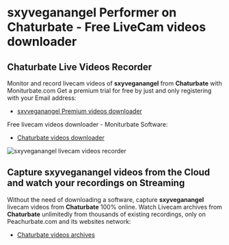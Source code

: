 # sxyveganangel Performer on Chaturbate - Free LiveCam videos downloader

## Chaturbate Live Videos Recorder

Monitor and record livecam videos of **sxyveganangel** from **Chaturbate** with Moniturbate.com
Get a premium trial for free by just and only registering with your Email address:
* [sxyveganangel Premium videos downloader](https://moniturbate.com/request-demo-licence-key.html)

Free livecam videos downloader - Moniturbate Software:
* [Chaturbate videos downloader](https://moniturbate.com/moniturbate-download-software.html)

![sxyveganangel livecam videos recorder](https://peachurnet.com/templates/moniturbate-software.png)


## Capture sxyveganangel videos from the Cloud and watch your recordings on Streaming

Without the need of downloading a software, capture **sxyveganangel** livecam videos from **Chaturbate** 100% online.
Watch Livecam archives from **Chaturbate** unlimitedly from thousands of existing recordings, only on Peachurbate.com and its websites network:
* [Chaturbate videos archives](https://peachurnet.com/)